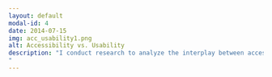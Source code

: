 ```yaml
---
layout: default
modal-id: 4
date: 2014-07-15
img: acc_usability1.png
alt: Accessibility vs. Usability
description: "I conduct research to analyze the interplay between accessibility and usability of non-web advanced tools. Previous arguments about the relationship between the two concepts are based on theoretical connections, and empirical tests are limited to government websites. In my work, I test the relationship empirically through user studies, expert surveys, and guideline analysis, particularly for non-web advanced tools used in research. Through guideline analysis, I intend to find conflicting and overlapping areas between accessibility guidelines and usability heuristics, and understand how the guidelines apply to non-web advanced tools. Through accessibility expert surveys and interviews, I investigate what practitioners think is the relationship between accessibility and usability, how designers and developers manage both types of issues, how the accessibility and usability of advanced tools are tested, and which accessibility and usability testing methods work best for advanced tools (e.g. automatic checking tools, conformance testing, user evaluation, expert inspection, etc.). 
"
---
```

